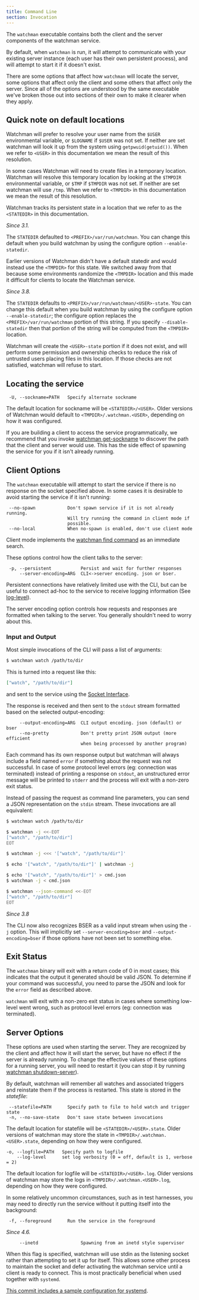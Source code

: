 ```yaml
---
title: Command Line
section: Invocation
---
```


The `watchman` executable contains both the client and the server components of
the watchman service.

By default, when `watchman` is run, it will attempt to communicate with your
existing server instance (each user has their own persistent process), and will
attempt to start it if it doesn't exist.

There are some options that affect how `watchman` will locate the server, some
options that affect only the client and some others that affect only the server.
Since all of the options are understood by the same executable we've broken
those out into sections of their own to make it clearer when they apply.

## Quick note on default locations

Watchman will prefer to resolve your user name from the `$USER` environmental
variable, or `$LOGNAME` if `$USER` was not set. If neither are set watchman will
look it up from the system using `getpwuid(getuid())`. When we refer to `<USER>`
in this documentation we mean the result of this resolution.

In some cases Watchman will need to create files in a temporary location.
Watchman will resolve this temporary location by looking at the `$TMPDIR`
environmental variable, or `$TMP` if `$TMPDIR` was not set. If neither are set
watchman will use `/tmp`. When we refer to `<TMPDIR>` in this documentation we
mean the result of this resolution.

Watchman tracks its persistent state in a location that we refer to as the
`<STATEDIR>` in this documentation.

_Since 3.1._

The `STATEDIR` defaulted to `<PREFIX>/var/run/watchman`. You can change this
default when you build watchman by using the configure option
`--enable-statedir`.

Earlier versions of Watchman didn't have a default statedir and would instead
use the `<TMPDIR>` for this state. We switched away from that because some
environments randomize the `<TMPDIR>` location and this made it difficult for
clients to locate the Watchman service.

_Since 3.8._

The `STATEDIR` defaults to `<PREFIX>/var/run/watchman/<USER>-state`. You can
change this default when you build watchman by using the configure option
`--enable-statedir`; the configure option replaces the
`<PREFIX>/var/run/watchman` portion of this string. If you specify
`--disable-statedir` then that portion of the string will be computed from the
`<TMPDIR>` location.

Watchman will create the `<USER>-state` portion if it does not exist, and will
perform some permission and ownership checks to reduce the risk of untrusted
users placing files in this location. If those checks are not satisfied,
watchman will refuse to start.

## Locating the service

```
 -U, --sockname=PATH   Specify alternate sockname
```

The default location for sockname will be `<STATEDIR>/<USER>`. Older versions of
Watchman would default to `<TMPDIR>/.watchman.<USER>`, depending on how it was
configured.

If you are building a client to access the service programmatically, we
recommend that you invoke
[watchman get-sockname](/watchman/docs/cmd/get-sockname.html) to discover the
path that the client and server would use. This has the side effect of spawning
the service for you if it isn't already running.

## Client Options

The `watchman` executable will attempt to start the service if there is no
response on the socket specified above. In some cases it is desirable to avoid
starting the service if it isn't running:

```
 --no-spawn            Don't spawn service if it is not already running.
                       Will try running the command in client mode if
                       possible.
 --no-local            When no-spawn is enabled, don't use client mode
```

Client mode implements the [watchman find command](/watchman/docs/cmd/find.html)
as an immediate search.

These options control how the client talks to the server:

```
 -p, --persistent           Persist and wait for further responses
     --server-encoding=ARG  CLI<->server encoding. json or bser.
```

Persistent connections have relatively limited use with the CLI, but can be
useful to connect ad-hoc to the service to receive logging information (See
[log-level](/watchman/docs/cmd/log-level.html)).

The server encoding option controls how requests and responses are formatted
when talking to the server. You generally shouldn't need to worry about this.

### Input and Output

Most simple invocations of the CLI will pass a list of arguments:

```bash
$ watchman watch /path/to/dir
```

This is turned into a request like this:

```json
["watch", "/path/to/dir"]
```

and sent to the service using the
[Socket Interface](/watchman/docs/socket-interface.html).

The response is received and then sent to the `stdout` stream formatted based on
the selected output-encoding:

```
     --output-encoding=ARG  CLI output encoding. json (default) or bser
     --no-pretty            Don't pretty print JSON output (more efficient
                            when being processed by another program)
```

Each command has its own response output but watchman will always include a
field named `error` if something about the request was not successful. In case
of some protocol level errors (eg: connection was terminated) instead of
printing a response on `stdout`, an unstructured error message will be printed
to `stderr` and the process will exit with a non-zero exit status.

Instead of passing the request as command line parameters, you can send a JSON
representation on the `stdin` stream. These invocations are all equivalent:

```bash
$ watchman watch /path/to/dir
```

```bash
$ watchman -j <<-EOT
["watch", "/path/to/dir"]
EOT
```

```bash
$ watchman -j <<< '["watch", "/path/to/dir"]'
```

```bash
$ echo '["watch", "/path/to/dir"]' | watchman -j
```

```bash
$ echo '["watch", "/path/to/dir"]' > cmd.json
$ watchman -j < cmd.json
```

```bash
$ watchman --json-command <<-EOT
["watch", "/path/to/dir"]
EOT
```

_Since 3.8_

The CLI now also recognizes BSER as a valid input stream when using the `-j`
option. This will implicitly set `--server-encoding=bser` and
`--output-encoding=bser` if those options have not been set to something else.

## Exit Status

The `watchman` binary will exit with a return code of 0 in most cases; this
indicates that the output it generated should be valid JSON. To determine if
your command was successful, you need to parse the JSON and look for the `error`
field as described above.

`watchman` will exit with a non-zero exit status in cases where something
low-level went wrong, such as protocol level errors (eg: connection was
terminated).

## Server Options

These options are used when starting the server. They are recognized by the
client and affect how it will start the server, but have no effect if the server
is already running. To change the effective values of these options for a
running server, you will need to restart it (you can stop it by running
[watchman shutdown-server](/watchman/docs/cmd/shutdown-server.html)).

By default, watchman will remember all watches and associated triggers and
reinstate them if the process is restarted. This state is stored in the
_statefile_:

```
 --statefile=PATH      Specify path to file to hold watch and trigger state
 -n, --no-save-state   Don't save state between invocations
```

The default location for statefile will be `<STATEDIR>/<USER>.state`. Older
versions of watchman may store the state in `<TMPDIR>/.watchman.<USER>.state`,
depending on how they were configured.

```
-o, --logfile=PATH   Specify path to logfile
    --log-level      set log verbosity (0 = off, default is 1, verbose = 2)
```

The default location for logfile will be `<STATEDIR>/<USER>.log`. Older versions
of watchman may store the logs in `<TMPDIR>/.watchman.<USER>.log`, depending on
how they were configured.

In some relatively uncommon circumstances, such as in test harnesses, you may
need to directly run the service without it putting itself into the background:

```
 -f, --foreground      Run the service in the foreground
```

_Since 4.6._

```
     --inetd                Spawning from an inetd style supervisor
```

When this flag is specified, watchman will use stdin as the listening socket
rather than attempting to set it up for itself. This allows some other process
to maintain the socket and defer activating the watchman service until a client
is ready to connect. This is most practically beneficial when used together with
`systemd`.

[This commit includes a sample configuration for systemd](https://github.com/facebook/watchman/commit/2985377eaf8c8538b28fae9add061b67991a87c2).
